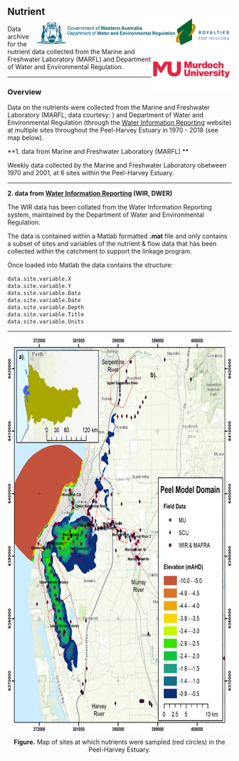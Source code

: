 ## Nutrient  <img src="https://github.com/AquaticEcoDynamics/Peel_ARC/blob/master/Images/Logos/dwer.png" align="right"> <img src="https://github.com/AquaticEcoDynamics/Peel_ARC/blob/master/Images/Logos/murdoch-new.png" width="180" height="100" align="right"> 

<p></p>
Data archive for the nutrient data collected from the Marine and Freshwater Laboratory (MARFL) and Department of Water and Environmental Regulation.

---
### Overview

Data on the nutrients were collected from the Marine and Freshwater Laboratory (MARFL, data courtesy: ) and Department of Water and Environmental Regulation (through the 
[Water Information Reporting](https://wir.water.wa.gov.au/Pages/Water-Information-Reporting.aspx) website) at multiple sites throughout the Peel-Harvey Estuary in 1970 - 2018 (see map below).


**1. data from Marine and Freshwater Laboratory (MARFL) **

Weekly data collected by the Marine and Freshwater Laboratory obetween 1970 and 2001, at 6 sites within the Peel-Harvey Estuary.


---

**2. data from [Water Information Reporting](https://wir.water.wa.gov.au/Pages/Water-Information-Reporting.aspx) (WIR, DWER)**

The WIR data has been collated from the Water Information Reporting system, maintained by the Department of Water and Environmental Regulation.

The data is contained within a Matlab formatted **.mat** file and only contains a subset of sites and variables of the nutrient & flow data that has been collected within the catchment to support the linkage program.

Once loaded into Matlab the data contains the structure:

```
data.site.variable.X
data.site.variable.Y
data.site.variable.Data
data.site.variable.Date
data.site.variable.Depth
data.site.variable.Title
data.site.variable.Units
```

---

<p align="center">
  <kbd>
    <img src="https://github.com/AquaticEcoDynamics/Peel_ARC/blob/master/Images/Data_Overview.png" width="714" height="884.5" align="center">
  </kbd>
</p>


<p align="center">
  <strong>Figure.</strong> Map of sites at which nutrients were sampled (red circles) in the Peel-Harvey Estuary.  
</p>

<!--
```
- Salinity
- Temperature
- DO
- pH
- Secchi
- ACO
- Oxy. Sat (%)
- PO4
- ORGN
- NH4
- NO3
- SiO2
- ChlA
- PHAEO
```

<img src="https://github.com/AquaticEcoDynamics/Peel_ARC/blob/master/Images/MAFRL.png">

| Contact                          | Email Address               |
| -------------------------------- | --------------------------- |
| Marine and Freshwater Laboratory | k.wienczugow@murdoch.edu.au |


| Contact                     | Website                                                           | Email Address       |
| --------------------------- | ----------------------------------------------------------------- | ------------------- |
| Water Information Reporting | http://wir.water.wa.gov.au/Pages/Water-Information-Reporting.aspx | wir@water.wa.gov.au |

-->
